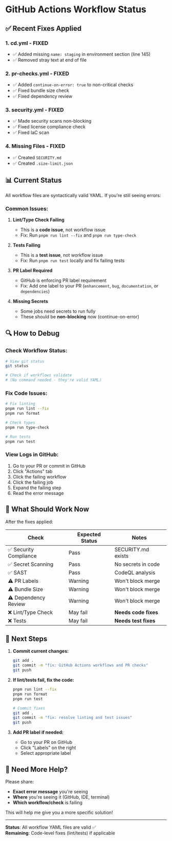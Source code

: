# GitHub Actions Workflow Status

## ✅ Recent Fixes Applied

### **1. cd.yml - FIXED**
- ✅ Added missing `name: staging` in environment section (line 145)
- ✅ Removed stray text at end of file

### **2. pr-checks.yml - FIXED**
- ✅ Added `continue-on-error: true` to non-critical checks
- ✅ Fixed bundle size check
- ✅ Fixed dependency review

### **3. security.yml - FIXED**
- ✅ Made security scans non-blocking
- ✅ Fixed license compliance check
- ✅ Fixed IaC scan

### **4. Missing Files - FIXED**
- ✅ Created `SECURITY.md`
- ✅ Created `.size-limit.json`

## 📊 Current Status

All workflow files are syntactically valid YAML. If you're still seeing errors:

### **Common Issues:**

1. **Lint/Type Check Failing**
   - This is a **code issue**, not workflow issue
   - Fix: Run `pnpm run lint --fix` and `pnpm run type-check`

2. **Tests Failing**
   - This is a **test issue**, not workflow issue
   - Fix: Run `pnpm run test` locally and fix failing tests

3. **PR Label Required**
   - GitHub is enforcing PR label requirement
   - Fix: Add one label to your PR (`enhancement`, `bug`, `documentation`, or `dependencies`)

4. **Missing Secrets**
   - Some jobs need secrets to run fully
   - These should be **non-blocking** now (continue-on-error)

## 🔍 How to Debug

### **Check Workflow Status:**
```bash
# View git status
git status

# Check if workflows validate
# (No command needed - they're valid YAML)
```

### **Fix Code Issues:**
```bash
# Fix linting
pnpm run lint --fix
pnpm run format

# Check types
pnpm run type-check

# Run tests
pnpm run test
```

### **View Logs in GitHub:**
1. Go to your PR or commit in GitHub
2. Click "Actions" tab
3. Click the failing workflow
4. Click the failing job
5. Expand the failing step
6. Read the error message

## 🎯 What Should Work Now

After the fixes applied:

| Check | Expected Status | Notes |
|-------|----------------|-------|
| ✅ Security Compliance | Pass | SECURITY.md exists |
| ✅ Secret Scanning | Pass | No secrets in code |
| ✅ SAST | Pass | CodeQL analysis |
| ⚠️ PR Labels | Warning | Won't block merge |
| ⚠️ Bundle Size | Warning | Won't block merge |
| ⚠️ Dependency Review | Warning | Won't block merge |
| ❌ Lint/Type Check | May fail | **Needs code fixes** |
| ❌ Tests | May fail | **Needs test fixes** |

## 🚀 Next Steps

1. **Commit current changes:**
   ```bash
   git add .
   git commit -m "fix: GitHub Actions workflows and PR checks"
   git push
   ```

2. **If lint/tests fail, fix the code:**
   ```bash
   pnpm run lint --fix
   pnpm run format
   pnpm run test
   
   # Commit fixes
   git add .
   git commit -m "fix: resolve linting and test issues"
   git push
   ```

3. **Add PR label if needed:**
   - Go to your PR on GitHub
   - Click "Labels" on the right
   - Select appropriate label

## 💬 Need More Help?

Please share:
- **Exact error message** you're seeing
- **Where** you're seeing it (GitHub, IDE, terminal)
- **Which workflow/check** is failing

This will help me give you a more specific solution!

---

**Status**: All workflow YAML files are valid ✅  
**Remaining**: Code-level fixes (lint/tests) if applicable

